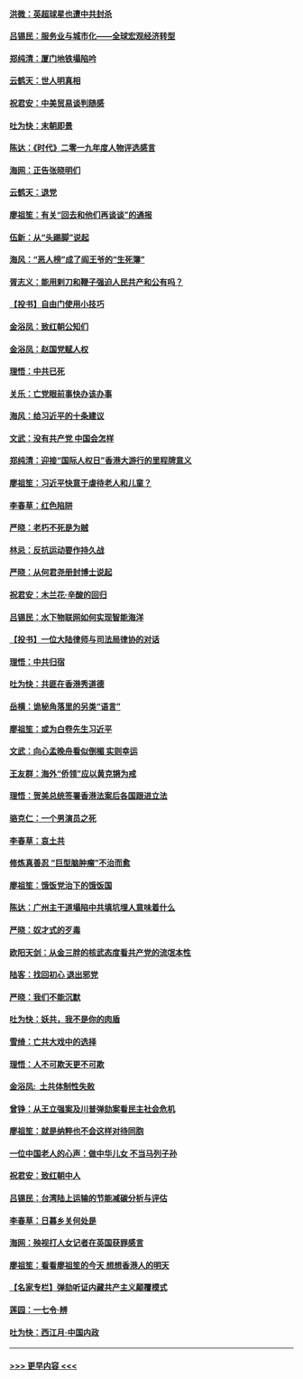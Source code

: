 #### [洪微：英超球星也遭中共封杀](../pages/nsc993/n11727243.md?t=12171933) 
#### [吕锡民：服务业与城市化——全球宏观经济转型](../pages/nsc993/n11725845.md?t=12171933) 
#### [郑纯清：厦门地铁塌陷吟](../pages/nsc993/n11725813.md?t=12171933) 
#### [云鹤天：世人明真相](../pages/nsc993/n11725621.md?t=12171933) 
#### [祝君安：中美贸易谈判随感](../pages/nsc993/n11725609.md?t=12171933) 
#### [吐为快：末朝即景](../pages/nsc993/n11723365.md?t=12171933) 
#### [陈达：《时代》二零一九年度人物评选感言](../pages/nsc993/n11723337.md?t=12171933) 
#### [海网：正告张晓明们](../pages/nsc993/n11723228.md?t=12171933) 
#### [云鹤天：退党](../pages/nsc993/n11723056.md?t=12171933) 
#### [廖祖笙：有关“回去和他们再谈谈”的通报](../pages/nsc993/n11722442.md?t=12171933) 
#### [伍新：从“头踢脚”说起](../pages/nsc993/n11722429.md?t=12171933) 
#### [海风：“恶人榜”成了阎王爷的“生死簿”](../pages/nsc993/n11722272.md?t=12171933) 
#### [胥志义：能用剌刀和鞭子强迫人民共产和公有吗？](../pages/nsc993/n11720569.md?t=12171933) 
#### [【投书】自由门使用小技巧](../pages/nsc993/n11720180.md?t=12171933) 
#### [金浴凤：致红朝公知们](../pages/nsc993/n11720563.md?t=12171933) 
#### [金浴凤：赵国党赋人权](../pages/nsc993/n11720533.md?t=12171933) 
#### [理悟：中共已死](../pages/nsc993/n11720233.md?t=12171933) 
#### [关乐：亡党眼前事快办该办事](../pages/nsc993/n11719160.md?t=12171933) 
#### [海风：给习近平的十条建议](../pages/nsc993/n11717616.md?t=12171933) 
#### [文武：没有共产党 中国会怎样](../pages/nsc993/n11717584.md?t=12171933) 
#### [郑纯清：迎接“国际人权日”香港大游行的里程牌意义](../pages/nsc993/n11717417.md?t=12171933) 
#### [廖祖笙：习近平快意于虐待老人和儿童？](../pages/nsc993/n11715313.md?t=12171933) 
#### [李春草：红色陷阱](../pages/nsc993/n11715029.md?t=12171933) 
#### [严晓：老朽不死是为贼](../pages/nsc993/n11712910.md?t=12171933) 
#### [林忌：反抗运动要作持久战](../pages/nsc993/n11712623.md?t=12171933) 
#### [严晓：从何君尧册封博士说起](../pages/nsc993/n11712465.md?t=12171933) 
#### [祝君安：木兰花·辛酸的回归](../pages/nsc993/n11712381.md?t=12171933) 
#### [吕锡民：水下物联网如何实现智能海洋](../pages/nsc993/n11711158.md?t=12171933) 
#### [【投书】一位大陆律师与司法局律协的对话](../pages/nsc993/n11709675.md?t=12171933) 
#### [理悟：中共归宿](../pages/nsc993/n11710059.md?t=12171933) 
#### [吐为快：共匪在香港秀道德](../pages/nsc993/n11709979.md?t=12171933) 
#### [岳横：诡秘角落里的另类“语言”](../pages/nsc993/n11709792.md?t=12171933) 
#### [廖祖笙：或为白卷先生习近平](../pages/nsc993/n11708330.md?t=12171933) 
#### [文武：向心孟晚舟看似倒楣 实则幸运](../pages/nsc993/n11708236.md?t=12171933) 
#### [王友群：海外“侨领”应以黄克锵为戒](../pages/nsc993/n11706176.md?t=12171933) 
#### [理悟：贺美总统签署香港法案后各国跟进立法](../pages/nsc993/n11706853.md?t=12171933) 
#### [骆克仁：一个男演员之死](../pages/nsc993/n11706677.md?t=12171933) 
#### [李春草：哀土共](../pages/nsc993/n11706255.md?t=12171933) 
#### [修炼真善忍 “巨型脑肿瘤”不治而愈](../pages/nsc993/n11705340.md?t=12171933) 
#### [廖祖笙：饿饭党治下的饿饭国](../pages/nsc993/n11705085.md?t=12171933) 
#### [陈达：广州主干道塌陷中共填坑埋人意味着什么](../pages/nsc993/n11705046.md?t=12171933) 
#### [严晓：奴才式的歹毒](../pages/nsc993/n11704826.md?t=12171933) 
#### [欧阳天剑：从金三胖的核武态度看共产党的流氓本性](../pages/nsc993/n11702238.md?t=12171933) 
#### [陆客：找回初心 退出邪党](../pages/nsc993/n11702213.md?t=12171933) 
#### [严晓：我们不能沉默](../pages/nsc993/n11702110.md?t=12171933) 
#### [吐为快：妖共，我不是你的肉盾](../pages/nsc993/n11701366.md?t=12171933) 
#### [雪绮：亡共大戏中的选择](../pages/nsc993/n11699922.md?t=12171933) 
#### [理悟：人不可欺天更不可欺](../pages/nsc993/n11699657.md?t=12171933) 
#### [金浴凤:  土共体制性失败](../pages/nsc993/n11699361.md?t=12171933) 
#### [曾铮：从王立强案及川普弹劾案看民主社会危机](../pages/nsc993/n11699318.md?t=12171933) 
#### [廖祖笙：就是纳粹也不会这样对待同胞](../pages/nsc993/n11697658.md?t=12171933) 
#### [一位中国老人的心声：做中华儿女 不当马列子孙](../pages/nsc993/n11697525.md?t=12171933) 
#### [祝君安：致红朝中人](../pages/nsc993/n11697518.md?t=12171933) 
#### [吕锡民：台湾陆上运输的节能减碳分析与评估](../pages/nsc993/n11694983.md?t=12171933) 
#### [李春草：日暮乡关何处是](../pages/nsc993/n11694805.md?t=12171933) 
#### [海网：殃视打人女记者在英国获罪感言](../pages/nsc993/n11693832.md?t=12171933) 
#### [廖祖笙：看看廖祖笙的今天 想想香港人的明天](../pages/nsc993/n11693707.md?t=12171933) 
#### [【名家专栏】弹劾听证内藏共产主义颠覆模式](../pages/nsc993/n11693563.md?t=12171933) 
#### [莲园：一七令‧辨](../pages/nsc993/n11692558.md?t=12171933) 
#### [吐为快：西江月·中国内政](../pages/nsc993/n11692071.md?t=12171933) 

----
#### [ >>> 更早内容 <<< ](../indexes/nsc993-earlier.md)
